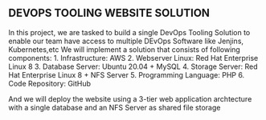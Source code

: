 ## DEVOPS TOOLING WEBSITE SOLUTION
In this project, we are tasked to build a single DevOps Tooling Solution to enable our team have access to multiple DEvOps Software like Jenjins, Kubernetes,etc
We will implement a solution that consists of following components:
     1. Infrastructure: AWS
     2. Webserver Linux: Red Hat Enterprise Linux 8
     3. Database Server: Ubuntu 20.04 + MySQL
     4. Storage Server: Red Hat Enterprise Linux 8 + NFS Server
     5. Programming Language: PHP
     6. Code Repository: GitHub
     
And we will deploy the website using a 3-tier web application archtecture with a single database and an NFS Server as shared file storage

